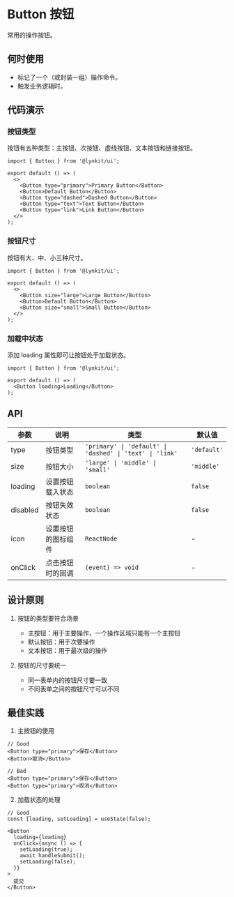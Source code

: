 # Button 按钮

常用的操作按钮。

## 何时使用

- 标记了一个（或封装一组）操作命令。
- 触发业务逻辑时。

## 代码演示

### 按钮类型

按钮有五种类型：主按钮、次按钮、虚线按钮、文本按钮和链接按钮。

```tsx
import { Button } from '@lynkit/ui';

export default () => (
  <>
    <Button type="primary">Primary Button</Button>
    <Button>Default Button</Button>
    <Button type="dashed">Dashed Button</Button>
    <Button type="text">Text Button</Button>
    <Button type="link">Link Button</Button>
  </>
);
```

### 按钮尺寸

按钮有大、中、小三种尺寸。

```tsx
import { Button } from '@lynkit/ui';

export default () => (
  <>
    <Button size="large">Large Button</Button>
    <Button>Default Button</Button>
    <Button size="small">Small Button</Button>
  </>
);
```

### 加载中状态

添加 loading 属性即可让按钮处于加载状态。

```tsx
import { Button } from '@lynkit/ui';

export default () => (
  <Button loading>Loading</Button>
);
```

## API

| 参数 | 说明 | 类型 | 默认值 |
| --- | --- | --- | --- |
| type | 按钮类型 | `'primary' \| 'default' \| 'dashed' \| 'text' \| 'link'` | `'default'` |
| size | 按钮大小 | `'large' \| 'middle' \| 'small'` | `'middle'` |
| loading | 设置按钮载入状态 | `boolean` | `false` |
| disabled | 按钮失效状态 | `boolean` | `false` |
| icon | 设置按钮的图标组件 | `ReactNode` | - |
| onClick | 点击按钮时的回调 | `(event) => void` | - |

## 设计原则

1. 按钮的类型要符合场景
   - 主按钮：用于主要操作，一个操作区域只能有一个主按钮
   - 默认按钮：用于次要操作
   - 文本按钮：用于最次级的操作

2. 按钮的尺寸要统一
   - 同一表单内的按钮尺寸要一致
   - 不同表单之间的按钮尺寸可以不同

## 最佳实践

1. 主按钮的使用
```tsx
// Good
<Button type="primary">保存</Button>
<Button>取消</Button>

// Bad
<Button type="primary">保存</Button>
<Button type="primary">取消</Button>
```

2. 加载状态的处理
```tsx
// Good
const [loading, setLoading] = useState(false);

<Button 
  loading={loading} 
  onClick={async () => {
    setLoading(true);
    await handleSubmit();
    setLoading(false);
  }}
>
  提交
</Button>
``` 